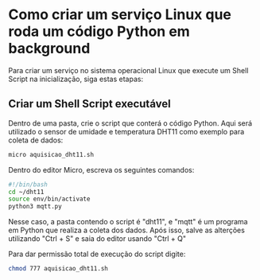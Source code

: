 # Como criar um serviço Linux que roda um código Python em background

Para criar um serviço no sistema operacional Linux que execute um Shell Script na inicialização, siga estas etapas:

## Criar um Shell Script executável

Dentro de uma pasta, crie o script que conterá o código Python. Aqui será utilizado o sensor de umidade e temperatura DHT11 como exemplo para coleta de dados:
```bash
micro aquisicao_dht11.sh
```
Dentro do editor Micro, escreva os seguintes comandos:
```bash
#!/bin/bash
cd ~/dht11
source env/bin/activate
python3 mqtt.py
```
Nesse caso, a pasta contendo o script é "dht11", e "mqtt" é um programa em Python que realiza a coleta dos dados. Após isso, salve as alterções utilizando "Ctrl + S" e saia do editor usando "Ctrl + Q"

Para dar permissão total de execução do script digite:
```bash
chmod 777 aquisicao_dht11.sh
```


